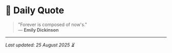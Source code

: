 # 📜 Daily Quote

> "Forever is composed of now's."  
> — **Emily Dickinson**

---

_Last updated: 25 August 2025 ⏳_
